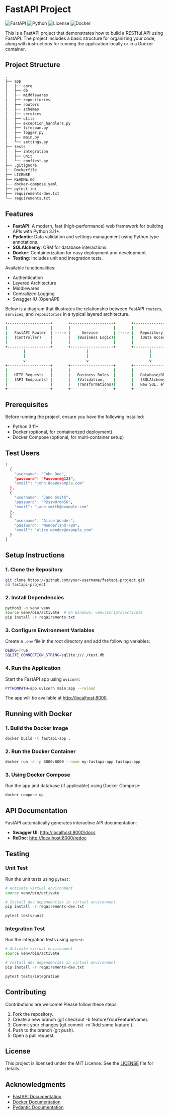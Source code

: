 # FastAPI Project

![FastAPI](https://img.shields.io/badge/FastAPI-0.115.8-%2300C7B7.svg?logo=fastapi&logoColor=white)
![Python](https://img.shields.io/badge/python-3.11-blue.svg?logo=python&logoColor=white)
![License](https://img.shields.io/badge/license-MIT-green.svg)
![Docker](https://img.shields.io/docker/pulls/camillehe/fastapi)

This is a FastAPI project that demonstrates how to build a RESTful API using FastAPI. The project includes a basic structure for organizing your code, along with instructions for running the application locally or in a Docker container.

## Project Structure

```bash
.
├── app
│   ├── core
│   ├── db
│   ├── middlewares
│   ├── repositories
│   ├── routers
│   ├── schemas
│   ├── services
│   ├── utils
│   ├── exception_handlers.py
│   ├── lifespan.py
│   ├── logger.py
│   ├── main.py
│   └── settings.py
├── tests
│   ├── integration
│   ├── unit
│   └── conftest.py
├── .gitignore
├── Dockerfile
├── LICENSE
├── README.md
├── docker-compose.yaml
├── pytest.ini
├── requirements-dev.txt
└── requirements.txt
```

## Features

- **FastAPI**: A modern, fast (high-performance) web framework for building APIs with Python 3.11+.
- **Pydantic**: Data validation and settings management using Python type annotations.
- **SQLAlchemy**: ORM for database interactions.
- **Docker**: Containerization for easy deployment and development.
- **Testing**: Includes unit and integration tests.

Available functionalities:

- Authentication
- Layered Architecture
- Middlewares
- Centralized Logging
- Swagger IU (OpenAPI)

Below is a diagram that illustrates the relationship between FastAPI `routers`, `services`, and `repositories` in a typical layered architecture.

```bash
+-------------------+       +-------------------+       +-------------------+
|                   |       |                   |       |                   |
|   FastAPI Router  | ----> |     Service       | ----> |   Repository      |
|   (Controller)    |       |   (Business Logic)|       |   (Data Access)   |
|                   |       |                   |       |                   |
+-------------------+       +-------------------+       +-------------------+
        |                           |                           |
        |                           |                           |
        v                           v                           v
+-------------------+       +-------------------+       +-------------------+
|                   |       |                   |       |                   |
|   HTTP Requests   |       |   Business Rules  |       |   Database/ORM    |
|   (API Endpoints) |       |   (Validation,    |       |   (SQLAlchemy,    |
|                   |       |   Transformations)|       |   Raw SQL, etc.)  |
+-------------------+       +-------------------+       +-------------------+
```

## Prerequisites

Before running the project, ensure you have the following installed:

- Python 3.11+
- Docker (optional, for containerized deployment)
- Docker Compose (optional, for multi-container setup)

## Test Users

```bash
[
  {
    "username": "John Doe",
    "password": "Password@123",
    "email": "john.doe@example.com"
  },
  {
    "username": "Jane Smith",
    "password": "P@ssw0rd456",
    "email": "jane.smith@example.com"
  },
  {
    "username": "Alice Wonder",
    "password": "Wonderland!789",
    "email": "alice.wonder@example.com"
  }
]
```

## Setup Instructions

### 1. Clone the Repository

```bash
git clone https://github.com/your-username/fastapi-project.git
cd fastapi-project
```

### 2. Install Dependencies

```bash
python3 -m venv venv
source venv/bin/activate  # On Windows: venv\Scripts\activate
pip install -r requirements.txt
```

### 3. Configure Environment Variables

Create a `.env` file in the root directory and add the following variables:

```bash
DEBUG=True
SQLITE_CONNECTION_STRING=sqlite:///./test.db
```

### 4. Run the Application

Start the FastAPI app using `uvicorn`:

```bash
PYTHONPATH=app uvicorn main:app --reload
```

The app will be available at <http://localhost:8000>.

## Running with Docker

### 1. Build the Docker Image

```bash
docker build -t fastapi-app .
```

### 2. Run the Docker Container

```bash
docker run -d -p 8000:8000 --name my-fastapi-app fastapi-app
```

### 3. Using Docker Compose

Run the app and database (if applicable) using Docker Compose:

```bash
docker-compose up
```

## API Documentation

FastAPI automatically generates interactive API documentation:

- **Swagger UI**: <http://localhost:8000/docs>
- **ReDoc**: <http://localhost:8000/redoc>

## Testing

### Unit Test

Run the unit tests using `pytest`:

```bash
# Activate virtual environment
source venv/bin/activate

# Install dev dependencies in virtual environment
pip install -r requirements-dev.txt

pytest tests/unit
```

### Integration Test

Run the integration tests using `pytest`:

```bash
# Activate virtual environment
source venv/bin/activate

# Install dev dependencies in virtual environment
pip install -r requirements-dev.txt

pytest tests/integration
```

## Contributing

Contributions are welcome! Please follow these steps:

1. Fork the repository.
2. Create a new branch (git checkout -b feature/YourFeatureName).
3. Commit your changes (git commit -m 'Add some feature').
4. Push to the branch (git push).
5. Open a pull request.

## License

This project is licensed under the MIT License. See the [LICENSE](./LICENSE) file for details.

## Acknowledgments

- [FastAPI Documentation](https://fastapi.tiangolo.com/)
- [Docker Documentation](https://docs.docker.com/)
- [Pydantic Documentation](https://docs.pydantic.dev/latest/)
